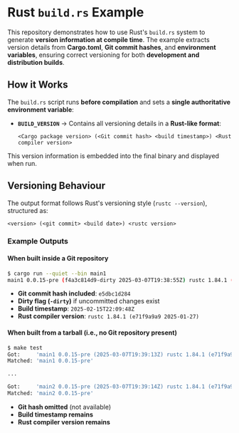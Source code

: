 # Rust `build.rs` Example

This repository demonstrates how to use Rust's `build.rs` system to generate **version information at compile time**. The example extracts version details from **Cargo.toml**, **Git commit hashes**, and **environment variables**, ensuring correct versioning for both **development and distribution builds**.

## How it Works

The `build.rs` script runs **before compilation** and sets a **single authoritative environment variable**:

- **`BUILD_VERSION`** → Contains all versioning details in a **Rust-like format**:
  ```
  <Cargo package version> (<Git commit hash> <build timestamp>) <Rust compiler version>
  ```

This version information is embedded into the final binary and displayed when run.

## Versioning Behaviour
The output format follows Rust's versioning style (`rustc --version`), structured as:

```
<version> (<git commit> <build date>) <rustc version>
```

### Example Outputs
#### When built inside a Git repository

```sh
$ cargo run --quiet --bin main1
main1 0.0.15-pre (f4a3c814d9-dirty 2025-03-07T19:38:55Z) rustc 1.84.1 (e71f9a9a9 2025-01-27)
```
- **Git commit hash included**: `e5dbc1d284`
- **Dirty flag (`-dirty`)** if uncommitted changes exist
- **Build timestamp**: `2025-02-15T22:09:48Z`
- **Rust compiler version**: `rustc 1.84.1 (e71f9a9a9 2025-01-27)`

#### When built from a tarball (i.e., no Git repository present)

```sh
$ make test
Got:     'main1 0.0.15-pre (2025-03-07T19:39:13Z) rustc 1.84.1 (e71f9a9a9 2025-01-27)'
Matched: 'main1 0.0.15-pre'

...

Got:     'main2 0.0.15-pre (2025-03-07T19:39:14Z) rustc 1.84.1 (e71f9a9a9 2025-01-27)'
Matched: 'main2 0.0.15-pre'
```

- **Git hash omitted** (not available)
- **Build timestamp remains**
- **Rust compiler version remains**
